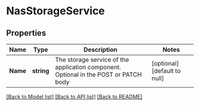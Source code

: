 # NasStorageService

## Properties
Name | Type | Description | Notes
------------ | ------------- | ------------- | -------------
**Name** | **string** | The storage service of the application component. Optional in the POST or PATCH body | [optional] [default to null]

[[Back to Model list]](../README.md#documentation-for-models) [[Back to API list]](../README.md#documentation-for-api-endpoints) [[Back to README]](../README.md)


